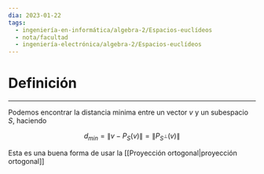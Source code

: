 ```yaml
---
dia: 2023-01-22
tags:
  - ingeniería-en-informática/algebra-2/Espacios-euclídeos
  - nota/facultad
  - ingeniería-electrónica/algebra-2/Espacios-euclídeos
---
```

# Definición
---
Podemos encontrar la distancia minima entre un vector $v$ y un subespacio $S$, haciendo 

$$ d_{min} =  \lVert v - P_S(v) \rVert = \lVert P_{S^\perp}(v) \rVert $$

Esta es una buena forma de usar la [[Proyección ortogonal|proyección ortogonal]]
